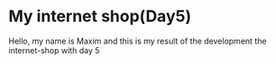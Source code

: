# My internet shop(Day5)

Hello, my name is Maxim and this is my result of the development the internet-shop with day 5
